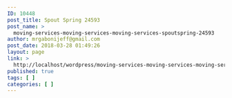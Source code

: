 ```yaml
---
ID: 10448
post_title: Spout Spring 24593
post_name: >
  moving-services-moving-services-moving-services-spoutspring-24593
author: mrgabonijeff@gmail.com
post_date: 2018-03-28 01:49:26
layout: page
link: >
  http://localhost/wordpress/moving-services-moving-services-moving-services-spoutspring-24593/
published: true
tags: [ ]
categories: [ ]
---
```

